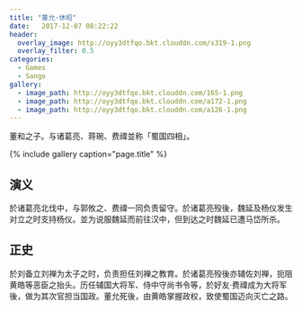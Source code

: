 ```yaml
---
title: "董允·休昭"
date:   2017-12-07 08:22:22
header:
  overlay_image: http://oyy3dtfqo.bkt.clouddn.com/s319-1.png
  overlay_filter: 0.5
categories:
  - Games
  - Sango
gallery:
  - image_path: http://oyy3dtfqo.bkt.clouddn.com/165-1.png
  - image_path: http://oyy3dtfqo.bkt.clouddn.com/a172-1.png
  - image_path: http://oyy3dtfqo.bkt.clouddn.com/a126-1.png
---
```


董和之子。与诸葛亮、蒋琬、费禕並称「蜀国四相」。

{% include gallery caption="page.title" %}

## 演义

於诸葛亮北伐中，与郭攸之、费禕一同负责留守。於诸葛亮殁後，魏延及杨仪发生对立之时支持杨仪。並为说服魏延而前往汉中，但到达之时魏延已遭马岱所杀。

## 正史

於刘备立刘禅为太子之时，负责担任刘禅之教育。於诸葛亮殁後亦辅佐刘禅，扼阻黄皓等恶臣之抬头。历任辅国大将军、侍中守尚书令等，於好友·费禕成为大将军後，做为其次官担当国政。董允死後，由黄皓掌握政权，致使蜀国迈向灭亡之路。